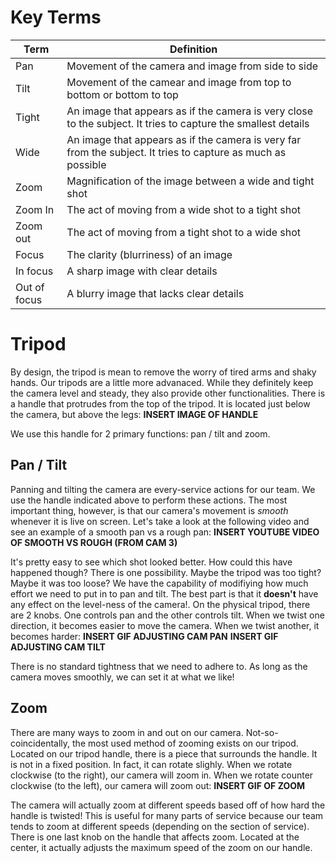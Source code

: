 <!-- TITLE: 103 - Movement -->
<!-- SUBTITLE: ALWAYS moving..... always... -->

# Key Terms
| Term | Definition |
| --- | --- |
| Pan | Movement of the camera and image from side to side |
| Tilt | Movement of the camear and image from top to bottom or bottom to top |
| Tight | An image that appears as if the camera is very close to the subject. It tries to capture the smallest details |
| Wide | An image that appears as if the camera is very far from the subject. It tries to capture as much as possible |
| Zoom | Magnification of the image between a wide and tight shot |
| Zoom In | The act of moving from a wide shot to a tight shot |
| Zoom out | The act of moving from a tight shot to a wide shot |
| Focus | The clarity (blurriness) of an image |
| In focus | A sharp image with clear details |
| Out of focus | A blurry image that lacks clear details |
# Tripod
By design, the tripod is mean to remove the worry of tired arms and shaky hands. Our tripods are a little more advanaced. While they definitely keep the camera level and steady, they also provide other functionalities. There is a handle that protrudes from the top of the tripod. It is located just below the camera, but above the legs:
**INSERT IMAGE OF HANDLE**

We use this handle for 2 primary functions: pan / tilt and zoom.
## Pan / Tilt
Panning and tilting the camera are every-service actions for our team. We use the handle indicated above to perform these actions. The most important thing, however, is that our camera's movement is _smooth_ whenever it is live on screen. Let's take a look at the following video and see an example of a smooth pan vs a rough pan:
**INSERT YOUTUBE VIDEO OF SMOOTH VS ROUGH (FROM CAM 3)**

It's pretty easy to see which shot looked better. How could this have happened though? There is one possibility. Maybe the tripod was too tight? Maybe it was too loose? We have the capability of modifiying how much effort we need to put in to pan and tilt. The best part is that it **doesn't** have any effect on the level-ness of the camera!. On the physical tripod, there are 2 knobs. One controls pan and the other controls tilt. When we twist one direction, it becomes easier to move the camera. When we twist another, it becomes harder:
**INSERT GIF ADJUSTING CAM PAN** **INSERT GIF ADJUSTING CAM TILT**

There is no standard tightness that we need to adhere to. As long as the camera moves smoothly, we can set it at what we like!
## Zoom
There are many ways to zoom in and out on our camera. Not-so-coincidentally, the most used method of zooming exists on our tripod. Located on our tripod handle, there is a piece that surrounds the handle. It is not in a fixed position. In fact, it can rotate slighly. When we rotate clockwise (to the right), our camera will zoom in. When we rotate counter clockwise (to the left), our camera will zoom out: 
**INSERT GIF OF ZOOM**

The camera will actually zoom at different speeds based off of how hard the handle is twisted! This is useful for many parts of service because our team tends to zoom at different speeds (depending on the section of service). There is one last knob on the handle that affects zoom. Located at the center, it actually adjusts the maximum speed of the zoom on our handle. 